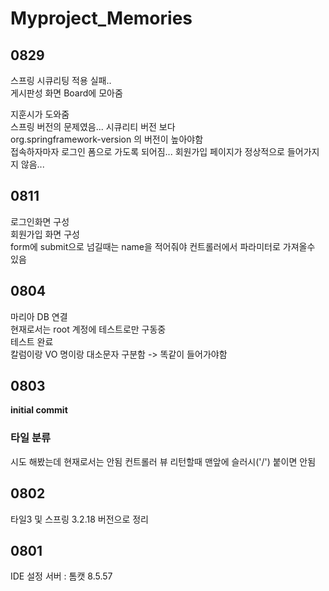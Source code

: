 # Myproject_Memories

## 0829  
스프링 시큐리팅 적용 실패..  
게시판성 화면 Board에 모아줌

지훈시가 도와줌  
스프링 버전의 문제였음... 시큐리티 버전 보다   
org.springframework-version 의 버전이 높아야함  
접속하자마자 로그인 폼으로 가도록 되어짐... 회원가입 페이지가 정상적으로 들어가지지 않음...  


## 0811  
로그인화면 구성  
회원가입 화면 구성  
form에 submit으로 넘길때는 name을 적어줘야 컨트롤러에서 파라미터로 가져올수 있음

## 0804  
마리아 DB 연결  
현재로서는  root 계정에 테스트로만 구동중  
테스트 완료  
칼럼이랑 VO 명이랑 대소문자 구분함 -> 똑같이 들어가야함  

## 0803
**initial commit**
### 타일 분류
시도 해봤는데 현재로서는 안됨
컨트롤러 뷰 리턴할때 맨앞에 슬러시('/') 붙이면 안됨

## 0802
타일3 및 스프링 3.2.18 버전으로 정리

## 0801
IDE 설정
서버 : 톰캣 8.5.57
